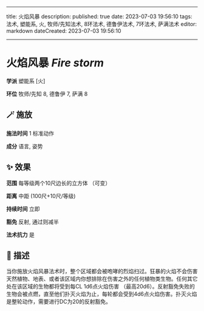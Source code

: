 
---
title: 火焰风暴
description: 
published: true
date: 2023-07-03 19:56:10
tags: 法术, 塑能系, 火, 牧师/先知法术, 8环法术, 德鲁伊法术, 7环法术, 萨满法术
editor: markdown
dateCreated: 2023-07-03 19:56:10

---

# **火焰风暴** *Fire storm*

**学派** 塑能系 \[火\] 

**环位** 牧师/先知 8, 德鲁伊 7, 萨满 8

## 🪄 施放

**施法时间** 1 标准动作

**成分** 语言, 姿势

## ✨ 效果  

**范围** 每等级两个10尺边长的立方体 （可变）

**距离** 中距 (100尺+10尺/等级)  

**持续时间** 立即 

**豁免** 反射, 通过则减半

**法术抗力** 是

## 📖 描述

当你施放火焰风暴法术时，整个区域都会被咆哮的烈焰扫过。狂暴的火焰不会伤害天然植物、地表、或者该区域内你想排除在伤害之外的任何植物类生物。任何其它处在该区域的生物都将受到每CL 1d6点火焰伤害 （最高20d6）。反射豁免失败的生物会被点燃，直至他们扑灭火焰为止，每轮都会受到4d6点火焰伤害。扑灭火焰是整轮动作，需要进行DC为20的反射豁免。
    